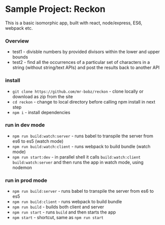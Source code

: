 # Sample Project: Reckon

This is a basic isomorphic app, built with react, node/express, ES6, webpack etc.

### Overview
* test1 - divisble numbers by provided divisors within the lower and upper bounds
* test2 - find all the occurrences of a particular set of characters in a string (without string/text APIs) and post the results back to another API

### install

* `git clone https://github.com/mr-bobz/reckon` - clone locally or download as zip from the site
* `cd reckon` - change to local directory before calling npm install in next step
* `npm i` - install dependencies

### run in dev mode

* `npm run build:watch:server` - runs babel to transpile the server from es6 to es5 (watch mode)
* `npm run build:watch:client` - runs webpack to build bundle (watch mode)
* `npm run start:dev`          - in parallel shell it calls `build:watch:client` `build:watch:server` and then runs the app in watch mode, using nodemon

### run in prod mode

* `npm run build:server` - runs babel to transpile the server from es6 to es5
* `npm run build:client` - runs webpack to build bundle
* `npm run build`        - builds both client and server
* `npm run start`        - runs `build` and then starts the app
* `npm start`            - shortcut, same as `npm run start`
